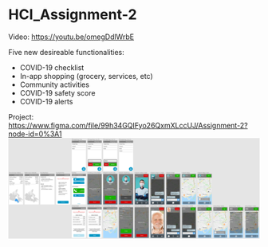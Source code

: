 # HCI_Assignment-2

Video: https://youtu.be/omegDdlWrbE

Five new desireable functionalities:
- COVID-19 checklist
- In-app shopping (grocery, services, etc)
- Community activities
- COVID-19 safety score
- COVID-19 alerts

Project: https://www.figma.com/file/99h34GQIFyo26QxmXLccUJ/Assignment-2?node-id=0%3A1
<img src="assignment2 screenshot.png"/>
